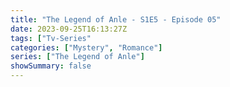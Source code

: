 ```yaml
---
title: "The Legend of Anle - S1E5 - Episode 05"
date: 2023-09-25T16:13:27Z
tags: ["Tv-Series"
categories: ["Mystery", "Romance"]
series: ["The Legend of Anle"]
showSummary: false
---
```


  <mux-player stream-type="on-demand"
  src="https://kp3d-my.sharepoint.com/personal/ryoo_kp3d_onmicrosoft_com/_layouts/15/download.aspx?share=EU0D13dnXP1Mh-l1YCx8SEEB8mo8wUz2AX95HZus_d9K0A" metadata-video-title="The Legend of Anle - S1E5 - Episode 05" prefer-playback="mse" controls>
  </mux-player>
  
  
  <script src="https://cdn.jsdelivr.net/npm/@mux/mux-player"></script>
  
   <script id="ozgzR6AKYOOJ01dn5vil6naKgPiHbk602pPF7dzt01kMHs" type="application/ld+json">
 {
  "@context": "https://schema.org/",
  "@type": "VideoObject",
  "name": "The Legend of Anle - S1E5 - Episode 05",
  "contentUrl": "https://stream.mux.com/ozgzR6AKYOOJ01dn5vil6naKgPiHbk602pPF7dzt01kMHs.m3u8",
  "thumbnailUrl": "https://www.themoviedb.org/t/p/original/7RXAXlmPqCY88xRjNQ88vhAF9GU.jpg?width=314&fit_mode=preserve&time=25",
  "uploadDate": "2023-09-25T16:13:27Z",
}

</script>